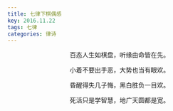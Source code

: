 ```yaml
---
title: 七律下棋偶感
key: 2016.11.22
tags: 七律
categories: 律诗
---
```


<p align="center">百态人生如棋盘，听缘由命皆在先。
</p>
<p align="center">小着不要出手恶，大势也当有眼欢。
</p>
<p align="center">昏醒得失几子悔，黑白胜负一目欢。
</p>
<p align="center">死活只是学智慧，地广天圆都是宽。
</p>

